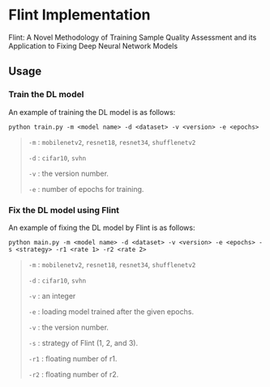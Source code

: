 # Flint Implementation
Flint: A Novel Methodology of Training Sample Quality Assessment and its Application to Fixing Deep Neural Network Models

## Usage

### Train the DL model

An example of training the DL model is as follows:

`python train.py -m <model name> -d <dataset> -v <version> -e <epochs>`

> `-m`   : `mobilenetv2`, `resnet18`, `resnet34`,  `shufflenetv2`
>
> `-d`   : `cifar10`, `svhn`
>
> `-v`   : the version number.
>
> `-e`   : number of epochs for training.

### Fix the DL model using Flint

An example of fixing the DL model by Flint is as follows:

`python main.py -m <model name> -d <dataset> -v <version> -e <epochs> -s <strategy> -r1 <rate 1> -r2 <rate 2>`

> `-m`   : `mobilenetv2`, `resnet18`, `resnet34`,  `shufflenetv2`
>
> `-d`   : `cifar10`, `svhn`
>
> `-v`   : an integer
>
> `-e`   : loading model trained after the given epochs.
>
> `-v`   : the version number.
>
> `-s`   : strategy of Flint (1, 2, and 3).
>
> `-r1`   : floating number of r1.
>
> `-r2`   : floating number of r2.
